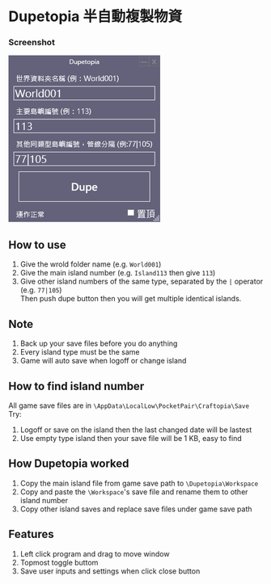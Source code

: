 # Dupetopia 半自動複製物資
### Screenshot
![Executing screenshot](/img/program.png)  

## How to use
1. Give the wrold folder name (e.g. `World001`)  
2. Give the main island number (e.g. `Island113` then give `113`)  
3. Give other island numbers of the same type, separated by the `|` operator (e.g. `77|105`)  
Then push dupe button then you will get multiple identical islands.

## Note
1. Back up your save files before you do anything  
2. Every island type must be the same  
3. Game will auto save when logoff or change island  

## How to find island number
All game save files are in `\AppData\LocalLow\PocketPair\Craftopia\Save`  
Try:
1. Logoff or save on the island then the last changed date will be lastest  
2. Use empty type island then your save file will be 1 KB, easy to find  

## How Dupetopia worked
1. Copy the main island file from game save path to `\Dupetopia\Workspace`  
2. Copy and paste the `\Workspace`'s save file and rename them to other island number  
3. Copy other island saves and replace save files under game save path  

## Features
1. Left click program and drag to move window  
2. Topmost toggle buttom  
3. Save user inputs and settings when click close button  
